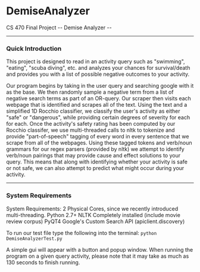 DemiseAnalyzer
==============

CS 470 Final Project
-- Demise Analyzer --

----------------------------------------------------------------------
### Quick Introduction

This project is designed to read in an activity query such as "swimming", "eating", "scuba diving", etc. and analyzes your chances for survival/death and provides you with a list of possible negative outcomes to your activity.

Our program begins by taking in the user query and searching google with it as the base. We then randomly sample a negative term from a list of negative search terms as part of an OR-query. Our scraper then visits each webpage that is identified and scrapes all of the text. Using the text and a simplified 1D Rocchio classifier, we classify the user's activity as either "safe" or "dangerous", while providing certain degrees of severity for each for each.  Once the activity's safety rating has been computed by our Rocchio classifer, we use multi-threaded calls to nltk to tokenize and provide "part-of-speech" tagging of every word in every sentence that we scrape from all of the webpages. Using these tagged tokens and verb/noun grammars for our regex parsers (provided by nltk) we attempt to identify verb/noun pairings that may provide cause and effect solutions to your query. This means that along with identifying whether your activity is safe or not safe, we can also attempt to predict what might occur during your activity.

----------------------------------------------------------------------
### System Requirements

System Requirements:
2 Physical Cores, since we recently introduced multi-threading.
Python 2.7+
NLTK Completely installed (include movie review corpus)
PyQT4
Google's Custom Search API (apiclient.discovery)

To run our test file type the following into the terminal:
`python DemiseAnalyzerTest.py`

A simple gui will appear with a button and popup window. When running the program on a given query activity, please note that it may take as much as 130 seconds to finish running.
